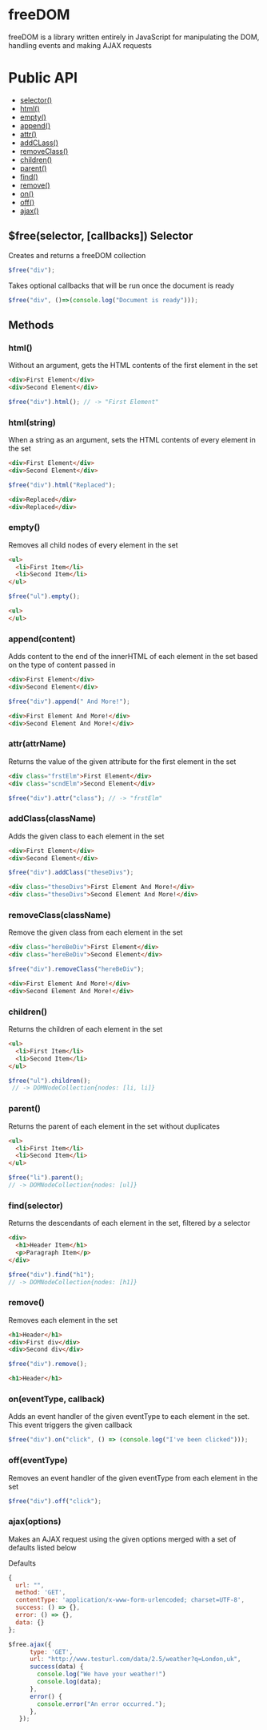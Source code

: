 # freeDOM
freeDOM is a library written entirely in JavaScript for manipulating the DOM, handling events and making AJAX requests

# Public API

* [selector()](#freeselector-callbacks-selector)
* [html()](#html)
* [empty()](#empty)
* [append()](#appendcontent)
* [attr()](#attrattrname)
* [addCLass()](#addclassclassname)
* [removeClass()](#removeclassclassname)
* [children()](#children)
* [parent()](#parent)
* [find()](#findselector)
* [remove()](#remove)
* [on()](#oneventtype-callback)
* [off()](#offeventtype)
* [ajax()](#ajaxoptions)

## $free(selector, [callbacks]) Selector

Creates and returns a freeDOM collection

```javascript
$free("div");
```

Takes optional callbacks that will be run once the document is ready

```javascript
$free("div", ()=>(console.log("Document is ready")));
```

## Methods

### html()

Without an argument, gets the HTML contents of the first element in the set

```html
<div>First Element</div>
<div>Second Element</div>
```
```javascript
$free("div").html(); // -> "First Element"
```

### html(string)

When a string as an argument, sets the HTML contents of every element in the set

```html
<div>First Element</div>
<div>Second Element</div>
```
```javascript
$free("div").html("Replaced");
```
```html
<div>Replaced</div>
<div>Replaced</div>
```

### empty()

Removes all child nodes of every element in the set

```html
<ul>
  <li>First Item</li>
  <li>Second Item</li>
</ul>
```
```javascript
$free("ul").empty();
```
```html
<ul>
</ul>
```

### append(content)

Adds content to the end of the innerHTML of each element in the set based on the type of content passed in

```html
<div>First Element</div>
<div>Second Element</div>
```
```javascript
$free("div").append(" And More!");
```
```html
<div>First Element And More!</div>
<div>Second Element And More!</div>
```

### attr(attrName)

Returns the value of the given attribute for the first element in the set

```html
<div class="frstElm">First Element</div>
<div class="scndElm">Second Element</div>
```
```javascript
$free("div").attr("class"); // -> "frstElm"
```

### addClass(className)

Adds the given class to each element in the set

```html
<div>First Element</div>
<div>Second Element</div>
```
```javascript
$free("div").addClass("theseDivs");
```
```html
<div class="theseDivs">First Element And More!</div>
<div class="theseDivs">Second Element And More!</div>
```

### removeClass(className)

Remove the given class from each element in the set

```html
<div class="hereBeDiv">First Element</div>
<div class="hereBeDiv">Second Element</div>
```
```javascript
$free("div").removeClass("hereBeDiv");
```
```html
<div>First Element And More!</div>
<div>Second Element And More!</div>
```

### children()

Returns the children of each element in the set

```html
<ul>
  <li>First Item</li>
  <li>Second Item</li>
</ul>
```
```javascript
$free("ul").children();
 // -> DOMNodeCollection{nodes: [li, li]}
```

### parent()

Returns the parent of each element in the set without duplicates

```html
<ul>
  <li>First Item</li>
  <li>Second Item</li>
</ul>
```
```javascript
$free("li").parent();
// -> DOMNodeCollection{nodes: [ul]}
```

### find(selector)

Returns the descendants of each element in the set, filtered by a selector

```html
<div>
  <h1>Header Item</h1>
  <p>Paragraph Item</p>
</div>
```
```javascript
$free("div").find("h1");
// -> DOMNodeCollection{nodes: [h1]}
```

### remove()

Removes each element in the set

```html
<h1>Header</h1>
<div>First div</div>
<div>Second div</div>
```
```javascript
$free("div").remove();
```
```html
<h1>Header</h1>
```

### on(eventType, callback)

Adds an event handler of the given eventType to each element in the set. This event triggers the given callback

```javascript
$free("div").on("click", () => (console.log("I've been clicked")));
```

### off(eventType)

Removes an event handler of the given eventType from each element in the set

```javascript
$free("div").off("click");
```

### ajax(options)

Makes an AJAX request using the given options merged with a set of defaults listed below

Defaults
```javascript
{
  url: "",
  method: 'GET',
  contentType: 'application/x-www-form-urlencoded; charset=UTF-8',
  success: () => {},
  error: () => {},
  data: {}
};
```
```javascript
$free.ajax({
      type: 'GET',
      url: "http://www.testurl.com/data/2.5/weather?q=London,uk",
      success(data) {
        console.log("We have your weather!")
        console.log(data);
      },
      error() {
        console.error("An error occurred.");
      },
   });
```
